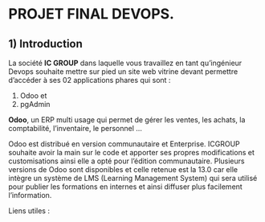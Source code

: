 ﻿# PROJET FINAL DEVOPS. 

## **1) Introduction**

La société **IC GROUP** dans laquelle vous travaillez en tant qu’ingénieur Devops souhaite mettre sur pied un site web vitrine devant permettre d’accéder à ses 02 applications phares qui sont :  

1) Odoo et 
1) pgAdmin 

**Odoo**, un ERP multi usage qui permet de gérer les ventes, les achats, la comptabilité, l’inventaire, le personnel …  

Odoo est distribué en version communautaire et Enterprise. ICGROUP souhaite avoir la main sur le code et apporter ses propres modifications et customisations ainsi elle a opté pour l’édition communautaire.  Plusieurs versions de Odoo sont disponibles et celle retenue est la 13.0 car elle intègre un système de LMS (Learning Management System) qui sera utilisé pour publier les formations en internes et ainsi diffuser plus facilement l’information.  

Liens utiles : 
